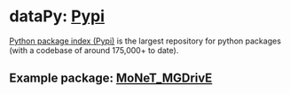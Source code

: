 # dataPy: [Pypi](https://pypi.org/)

[Python package index (Pypi)](https://pypi.org/) is the largest repository for python packages (with a codebase of around 175,000+ to date). 

##  Example package: [MoNeT_MGDrivE](https://pypi.org/project/MoNeT-MGDrivE/)
